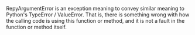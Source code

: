 RepyArgumentError is an exception meaning to convey similar meaning to Python's TypeError / ValueError. That is, there is something wrong with how the calling code is using this function or method, and it is not a fault in the function or method itself.